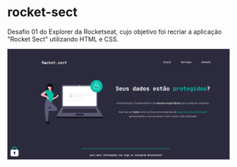 # rocket-sect
Desafio 01 do Explorer da Rocketseat, cujo objetivo foi recriar a aplicação "Rocket Sect" utilizando HTML e CSS.

![Desafio "Rocket Sect"](https://github.com/madalena-rocha/rocket-sect/blob/main/assets/rocket-sect.png)
